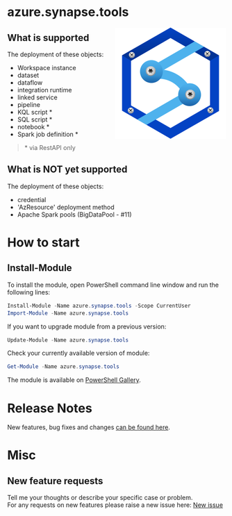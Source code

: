 # azure.synapse.tools
<img style="float: right;" src="./images/Azure-Synapse-tools-256-logo.png" width="256px">

## What is supported
The deployment of these objects:  
- Workspace instance
- dataset
- dataflow
- integration runtime
- linked service
- pipeline
- KQL script *
- SQL script *
- notebook *
- Spark job definition *

> \* via RestAPI only

## What is NOT yet supported
The deployment of these objects:
- credential
- 'AzResource' deployment method 
- Apache Spark pools (BigDataPool - #11)


# How to start

## Install-Module

To install the module, open PowerShell command line window and run the following lines:

```powershell
Install-Module -Name azure.synapse.tools -Scope CurrentUser
Import-Module -Name azure.synapse.tools
```

If you want to upgrade module from a previous version:

```powershell
Update-Module -Name azure.synapse.tools
```

Check your currently available version of module:
```powershell
Get-Module -Name azure.synapse.tools
```

The module is available on [PowerShell Gallery](https://www.powershellgallery.com/packages/azure.synapse.tools).






# Release Notes

New features, bug fixes and changes [can be found here](https://github.com/Azure-Player/azure.synapse.tools/blob/master/changelog.md).

# Misc

## New feature requests
Tell me your thoughts or describe your specific case or problem.  
For any requests on new features please raise a new issue here: [New issue](https://github.com/Azure-Player/azure.synapse.tools/issues)  
